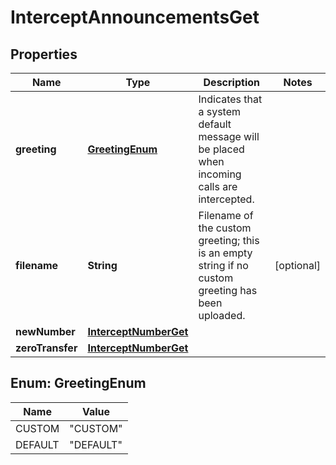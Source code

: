 

# InterceptAnnouncementsGet


## Properties

| Name | Type | Description | Notes |
|------------ | ------------- | ------------- | -------------|
|**greeting** | [**GreetingEnum**](#GreetingEnum) | Indicates that a system default message will be placed when incoming calls are intercepted. |  |
|**filename** | **String** | Filename of the custom greeting; this is an empty string if no custom greeting has been uploaded. |  [optional] |
|**newNumber** | [**InterceptNumberGet**](InterceptNumberGet.md) |  |  |
|**zeroTransfer** | [**InterceptNumberGet**](InterceptNumberGet.md) |  |  |



## Enum: GreetingEnum

| Name | Value |
|---- | -----|
| CUSTOM | &quot;CUSTOM&quot; |
| DEFAULT | &quot;DEFAULT&quot; |



